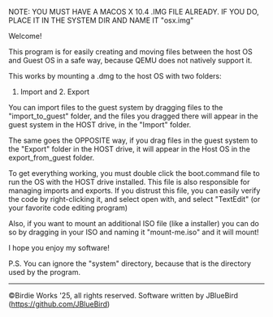 NOTE: YOU MUST HAVE A MACOS X 10.4 .IMG FILE ALREADY. IF YOU DO, PLACE IT IN THE SYSTEM DIR AND NAME IT "osx.img"

Welcome!

This program is for easily creating and moving files between the host OS and Guest OS in a safe way, because QEMU does not natively support it.

This works by mounting a .dmg to the host OS with two folders:

1. Import
and 2. Export

You can import files to the guest system by dragging files to the "import_to_guest" folder, and the files you dragged there will appear in the guest system in the HOST drive, in the "Import" folder.

The same goes the OPPOSITE way, if you drag files in the guest system to the "Export" folder in the HOST drive, it will appear in the Host OS in the export_from_guest folder.

To get everything working, you must double click the boot.command file to run the OS with the HOST drive installed. This file is also responsible for managing imports and exports. If you distrust this file, you can easily verify the code by right-clicking it, and select open with, and select "TextEdit" (or your favorite code editing program)

Also, if you want to mount an additional ISO file (like a installer) you can do so by dragging in your ISO and naming it "mount-me.iso" and it will mount!

I hope you enjoy my software!

P.S. You can ignore the "system" directory, because that is the directory used by the program.

----------------------------
©Birdie Works '25, all rights reserved.
Software written by JBlueBird (https://github.com/JBlueBird)
